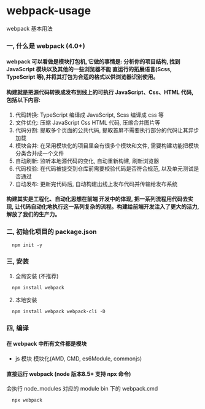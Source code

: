 # webpack-usage
webpack 基本用法

### 一, 什么是 webpack (4.0+)
#### webpack 可以看做是模块打包机, 它做的事情是: 分析你的项目结构, 找到 JavaScript 模块以及其他的一些浏览器不能 直运行的拓展语言(Scss, TypeScript 等),并将其打包为合适的格式以供浏览器识别使用。
#### 构建就是把源代码转换成发布到线上的可执行 JavaScript、Css、HTML 代码, 包括以下内容:
1. 代码转换: TypeScript 编译成 JavaScript, Scss 编译成 css 等
2. 文件优化: 压缩 JavaScript Css HTML 代码, 压缩合并图片等
3. 代码分割: 提取多个页面的公共代码, 提取首屏不需要执行部分的代码让其异步加载
4. 模块合并: 在采用模块化的项目里会有很多个模块和文件, 需要构建功能把模块分类合并成一个文件
5. 自动刷新: 监听本地源代码的变化, 自动重新构建, 刷新浏览器
6. 代码校验: 在代码被提交到仓库前需要校验代码是否符合规范, 以及单元测试是否通过
7. 自动发布: 更新完代码后, 自动构建出线上发布代码并传输给发布系统
  
#### 构建其实是工程化、自动化思想在前端 开发中的体现, 把一系列流程用代码去实现, 让代码自动化地执行这一系列复杂的流程。构建给前端开发注入了更大的活力, 解放了我们的生产力。
  
### 二, 初始化项目的 package.json
```
  npm init -y
```
### 三, 安装
1. 全局安装 (不推荐)
```
  npm install webpack
```

2. 本地安装
```
  npm install webpack webpack-cli -D
```

### 四, 编译

#### 在 webpack 中所有文件都是模块
- js 模块  模块化(AMD, CMD, es6Module, commonjs)

#### 直接运行 webpack (node 版本8.5+ 支持 npx 命令)
会执行 node_modules 对应的 module bin 下的 webpack.cmd 
```
  npx webpack
```

#### 